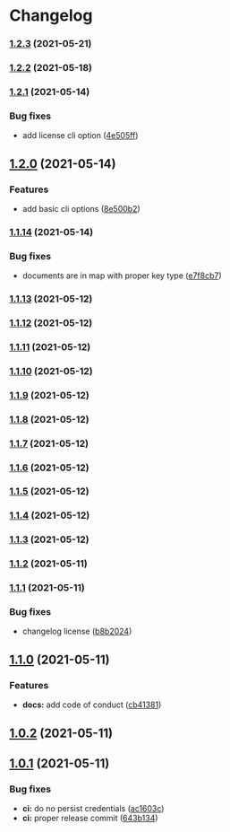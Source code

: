 # Changelog

### [1.2.3](https://github.com/oricad/test/compare/v1.2.2...v1.2.3) (2021-05-21)

### [1.2.2](https://github.com/oricad/test/compare/v1.2.1...v1.2.2) (2021-05-18)

### [1.2.1](https://github.com/oricad/test/compare/v1.2.0...v1.2.1) (2021-05-14)


### Bug fixes

* add license cli option ([4e505ff](https://github.com/oricad/test/commit/4e505fff1f824641b3f3445897eb6258da0e35c1))

## [1.2.0](https://github.com/oricad/test/compare/v1.1.14...v1.2.0) (2021-05-14)


### Features

* add basic cli options ([8e500b2](https://github.com/oricad/test/commit/8e500b2fa842e50c6bd86a365302eaf524622d80))

### [1.1.14](https://github.com/oricad/test/compare/v1.1.13...v1.1.14) (2021-05-14)


### Bug fixes

* documents are in map with proper key type ([e7f8cb7](https://github.com/oricad/test/commit/e7f8cb73fece56a9fd53e8bf1fcc0ca10db571d2))

### [1.1.13](https://github.com/oricad/test/compare/v1.1.12...v1.1.13) (2021-05-12)

### [1.1.12](https://github.com/oricad/test/compare/v1.1.11...v1.1.12) (2021-05-12)

### [1.1.11](https://github.com/oricad/test/compare/v1.1.10...v1.1.11) (2021-05-12)

### [1.1.10](https://github.com/oricad/test/compare/v1.1.9...v1.1.10) (2021-05-12)

### [1.1.9](https://github.com/oricad/test/compare/v1.1.8...v1.1.9) (2021-05-12)

### [1.1.8](https://github.com/oricad/test/compare/v1.1.7...v1.1.8) (2021-05-12)

### [1.1.7](https://github.com/oricad/test/compare/v1.1.6...v1.1.7) (2021-05-12)

### [1.1.6](https://github.com/oricad/test/compare/v1.1.5...v1.1.6) (2021-05-12)

### [1.1.5](https://github.com/oricad/test/compare/v1.1.4...v1.1.5) (2021-05-12)

### [1.1.4](https://github.com/oricad/test/compare/v1.1.3...v1.1.4) (2021-05-12)

### [1.1.3](https://github.com/oricad/test/compare/v1.1.2...v1.1.3) (2021-05-12)

### [1.1.2](https://github.com/oricad/test/compare/v1.1.1...v1.1.2) (2021-05-11)

### [1.1.1](https://github.com/oricad/test/compare/v1.1.0...v1.1.1) (2021-05-11)


### Bug fixes

* changelog license ([b8b2024](https://github.com/oricad/test/commit/b8b202497a359f81eed4e51d593652bd63b8b00a))

## [1.1.0](https://github.com/oricad/test/compare/v1.0.2...v1.1.0) (2021-05-11)


### Features

* **docs:** add code of conduct ([cb41381](https://github.com/oricad/test/commit/cb413814cb20fbcb1167bafbd9fcb32652e4652e))


## [1.0.2](https://github.com/oricad/test/compare/v1.0.1...v1.0.2) (2021-05-11)

## [1.0.1](https://github.com/oricad/test/compare/v1.0.0...v1.0.1) (2021-05-11)


### Bug fixes

* **ci:** do no persist credentials ([ac1603c](https://github.com/oricad/test/commit/ac1603c6e9c696895225d6a83492feeeacb5358b))
* **ci:** proper release commit ([643b134](https://github.com/oricad/test/commit/643b13449f055a999bf25dd5d12bc1bc0dd794b3))

